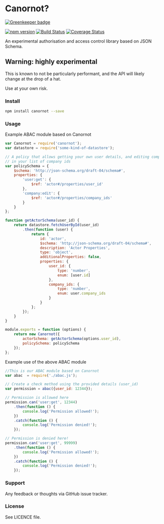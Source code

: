 # Canornot?

[![Greenkeeper badge](https://badges.greenkeeper.io/nulllines/canornot.svg)](https://greenkeeper.io/)

[![npm version](https://badge.fury.io/js/canornot.svg)](https://badge.fury.io/js/canornot) [![Build Status](https://travis-ci.org/nulllines/canornot.svg?branch=master)](https://travis-ci.org/maxholman/canornot) [![Coverage Status](https://coveralls.io/repos/github/nulllines/canornot/badge.svg?branch=master)](https://coveralls.io/github/nulllines/canornot?branch=master)

An experimental authorisation and access control library based on JSON Schema.

## Warning: highly experimental

This is known to not be particularly performant, and the API will likely change at the drop of a hat.

Use at your own risk.

### Install

```bash
npm install canornot --save
```

### Usage

Example ABAC module based on Canornot

```javascript
var Canornot = require('canornot');
var datastore = require('some-kind-of-datastore');

// A policy that allows getting your own user details, and editing companies
// in your list of company ids
var policySchema = {
    $schema: 'http://json-schema.org/draft-04/schema#',
    properties: {
        'user:get': {
            $ref: 'actor#/properties/user_id'
        },
        'company:edit': {
            $ref: 'actor#/properties/company_ids'
        }
    }
};

function getActorSchema(user_id) {
    return datastore.fetchUserById(user_id)
        .then(function (user) {
            return {
                id: 'actor',
                $schema: 'http://json-schema.org/draft-04/schema#',
                description: 'Actor Properties',
                type: 'object',
                additionalProperties: false,
                properties: {
                    user_id: {
                        type: 'number',
                        enum: [user.id]
                    },
                    company_ids: {
                        type: 'number',
                        enum: user.company_ids
                    }
                }
            };
        });
    }
}

module.exports = function (options) {
    return new Canornot({
        actorSchema: getActorSchema(options.user_id),
        policySchema: policySchema
    });
};

```


Example use of the above ABAC module

```javascript
//This is our ABAC module based on Canornot
var abac  = require('./abac.js');

// Create a check method using the provided details (user_id)
var permission = abac({user_id: 12344});

// Permission is allowed here
permission.can('user:get', 12344)
    .then(function () {
        console.log('Permission allowed!');
    })
    .catch(function () {
        console.log('Permission denied!');
    });

// Permission is denied here!
permission.can('user:get', 99999)
    .then(function () {
        console.log('Permission allowed!');
    })
    .catch(function () {
        console.log('Permission denied!');
    });
```

### Support

Any feedback or thoughts via GitHub issue tracker.

### License

See LICENCE file.
